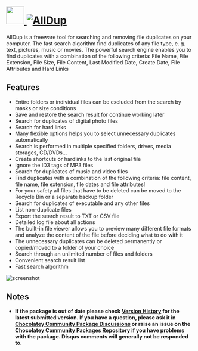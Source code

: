 # [<img src="https://cdn.jsdelivr.net/gh/chocolatey-community/chocolatey-packages@edba4a5849ff756e767cba86641bea97ff5721fe/icons/alldup.png" height="48" width="48" /> ![AllDup](https://img.shields.io/chocolatey/v/alldup.svg?label=AllDup&style=for-the-badge)](https://chocolatey.org/packages/alldup)

AllDup is a freeware tool for searching and removing file duplicates on your computer. The fast search algorithm find duplicates of any file type, e. g. text, pictures, music or movies. The powerful search engine enables you to find duplicates with a combination of the following criteria: File Name, File Extension, File Size, File Content, Last Modified Date, Create Date, File Attributes and Hard Links


## Features

- Entire folders or individual files can be excluded from the search by masks or size conditions
- Save and restore the search result for continue working later
- Search for duplicates of digital photo files
- Search for hard links
- Many flexible options helps you to select unnecessary duplicates automatically
- Search is performed in multiple specified folders, drives, media storages, CD/DVDs...
- Create shortcuts or hardlinks to the last original file
- Ignore the ID3 tags of MP3 files
- Search for duplicates of music and video files
- Find duplicates with a combination of the following criteria: file content, file name, file extension, file dates and file attributes!
- For your safety all files that have to be deleted can be moved to the Recycle Bin or a separate backup folder
- Search for duplicates of executable and any other files
- List non-duplicate files
- Export the search result to TXT or CSV file
- Detailed log file about all actions
- The built-in file viewer allows you to preview many different file formats and analyze the content of the file before deciding what to do with it
- The unnecessary duplicates can be deleted permanently or copied/moved to a folder of your choice
- Search through an unlimited number of files and folders
- Convenient search result list
- Fast search algorithm

![screenshot](https://cdn.rawgit.com/chocolatey/chocolatey-coreteampackages/master/automatic/alldup/screenshot.png)

## Notes

- **If the package is out of date please check [Version History](#versionhistory) for the latest submitted version. If you have a question, please ask it in [Chocolatey Community Package Discussions](https://github.com/chocolatey-community/chocolatey-packages/discussions) or raise an issue on the [Chocolatey Community Packages Repository](https://github.com/chocolatey-community/chocolatey-packages/issues) if you have problems with the package. Disqus comments will generally not be responded to.**

